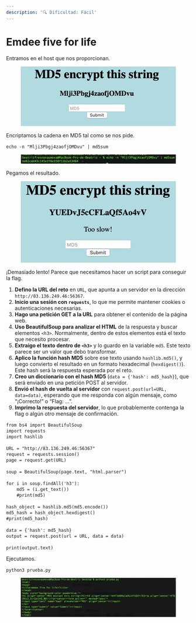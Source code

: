 ```yaml
---
description: '🔍 Dificultad: Fácil'
---
```


# Emdee five for life

Entramos en el host que nos proporcionan.&#x20;

<figure><img src="../../../.gitbook/assets/Captura de pantalla 2025-02-22 a las 16.55.24.png" alt=""><figcaption></figcaption></figure>

Encriptamos la cadena en MD5 tal como se nos pide.

```
echo -n "Mlji3Pbgj4zaofjOMDvu" | md5sum
```

<figure><img src="../../../.gitbook/assets/Captura de pantalla 2025-02-22 a las 16.59.04.png" alt=""><figcaption></figcaption></figure>

Pegamos el resultado.

<figure><img src="../../../.gitbook/assets/Captura de pantalla 2025-02-22 a las 16.58.28.png" alt=""><figcaption></figcaption></figure>

¡Demasiado lento! Parece que necesitamos hacer un script para conseguir la flag.

1. **Defino la URL del reto** en `URL`, que apunta a un servidor en la dirección `http://83.136.249.46:56367`.
2. **Inicio una sesión con `requests`**, lo que me permite mantener cookies o autenticaciones necesarias.
3. **Hago una petición GET a la URL** para obtener el contenido de la página web.
4. **Uso BeautifulSoup para analizar el HTML** de la respuesta y buscar elementos `<h3>`. Normalmente, dentro de estos elementos está el texto que necesito procesar.
5. **Extraigo el texto dentro de `<h3>`** y lo guardo en la variable `md5`. Este texto parece ser un valor que debo transformar.
6. **Aplico la función hash MD5** sobre ese texto usando `hashlib.md5()`, y luego convierto el resultado en un formato hexadecimal (`hexdigest()`). Este hash será la respuesta esperada por el reto.
7. **Creo un diccionario con el hash MD5** (`data = {'hash': md5_hash}`), que será enviado en una petición POST al servidor.
8. **Envió el hash de vuelta al servidor** con `request.post(url=URL, data=data)`, esperando que me responda con algún mensaje, como “¡Correcto!” o “Flag: …”.
9. **Imprimo la respuesta del servidor**, lo que probablemente contenga la flag o algún otro mensaje de confirmación.

```
from bs4 import BeautifulSoup
import requests
import hashlib

URL = "http://83.136.249.46:56367"
request = requests.session()
page = request.get(URL)

soup = BeautifulSoup(page.text, "html.parser")

for i in soup.findAll('h3'):
	md5 = (i.get_text())
	#print(md5)

hash_object = hashlib.md5(md5.encode())
md5_hash = hash_object.hexdigest()
#print(md5_hash)

data = {'hash': md5_hash}
output = request.post(url = URL, data = data)

print(output.text)
```

Ejecutamos.

```
python3 prueba.py
```

<figure><img src="../../../.gitbook/assets/Captura de pantalla 2025-02-22 a las 17.06.48.png" alt=""><figcaption></figcaption></figure>
